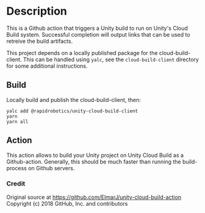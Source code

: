 # Description

This is a Github action that triggers a Unity build to run on Unity's Cloud Build
system. Successful completion will output links that can be used to retreive the
build artifacts.

This project depends on a locally published package for the cloud-build-client.
This can be handled using `yalc`, see the `cloud-build-client` directory for some
additional instructions.

## Build

Locally build and publish the cloud-build-client, then:

```
yalc add @rapidrobotics/unity-cloud-build-client
yarn
yarn all
```

## Action

This action allows to build your Unity project on Unity Cloud Build as a Github-action.
Generally, this should be much faster than running the build-process on Github servers.

### Credit

Original source at https://github.com/ElmarJ/unity-cloud-build-action
Copyright (c) 2018 GitHub, Inc. and contributors
